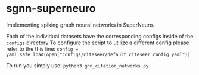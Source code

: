 # sgnn-superneuro
Implementing spiking graph neural networks in SuperNeuro.

Each of the individual datasets have the corresponding configs inside of the `configs` directory
To configure the script to utilize a different config please refer to the this line:
`config = yaml.safe_load(open("configs/citeseer/default_citeseer_config.yaml"))`

To run you simply use: `python3 gnn_citation_networks.py`
